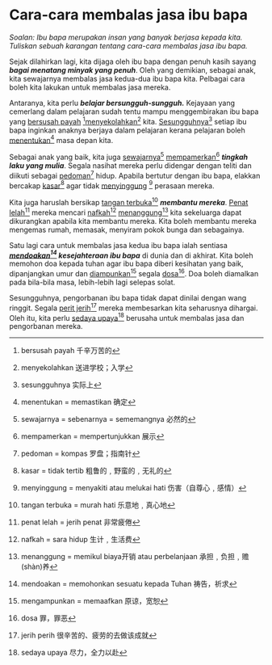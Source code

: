 # Cara-cara membalas jasa ibu bapa

*Soalan: Ibu bapa merupakan insan yang banyak berjasa kepada kita. Tuliskan sebuah karangan tentang cara-cara membalas jasa ibu bapa.*



Sejak dilahirkan lagi, kita dijaga oleh ibu bapa dengan penuh kasih sayang ***bagai menatang minyak yang penuh***. Oleh yang demikian, sebagai anak, kita sewajarnya membalas jasa kedua-dua ibu bapa kita. Pelbagai cara boleh kita lakukan untuk membalas jasa mereka.

Antaranya, kita perlu ***belajar bersungguh-sungguh.*** Kejayaan yang cemerlang dalam pelajaran sudah tentu mampu menggembirakan ibu bapa yang <u>bersusah payah</u> [^1]<u>menyekolahkan</u>[^2] kita. <u>Sesungguhnya</u>[^3] setiap ibu bapa inginkan anaknya berjaya dalam pelajaran kerana pelajaran boleh <u>menentukan</u>[^4] masa depan kita.

Sebagai anak yang baik, kita juga <u>sewajarnya</u>[^5] <u>mempamerkan</u>[^6] ***tingkah laku yang mulia***. Segala nasihat mereka perlu didengar dengan teliti dan diikuti sebagai <u>pedoman</u>[^7] hidup. Apabila bertutur dengan ibu bapa, elakkan bercakap <u>kasar</u>[^8] agar tidak <u>menyinggung</u> [^9] perasaan mereka.

Kita juga haruslah bersikap <u>tangan terbuka</u>[^10] ***membantu mereka***. <u>Penat lelah</u>[^11] mereka mencari <u>nafkah</u>[^12] <u>menanggung</u>[^13] kita sekeluarga dapat dikurangkan apabila kita membantu mereka. Kita boleh membantu mereka mengemas rumah, memasak, menyiram pokok bunga dan sebagainya.

Satu lagi cara untuk membalas jasa kedua ibu bapa ialah sentiasa ***<u>mendoakan</u>[^14] kesejahteraan ibu bapa*** di dunia dan di akhirat. Kita boleh memohon doa kepada tuhan agar ibu bapa diberi kesihatan yang baik, dipanjangkan umur dan <u>diampunkan</u>[^15] segala <u>dosa</u>[^16]. Doa boleh diamalkan pada bila-bila masa, lebih-lebih lagi selepas solat.

Sesungguhnya, pengorbanan ibu bapa tidak dapat dinilai dengan wang ringgit. Segala <u>perit jerih</u>[^17] mereka membesarkan kita seharusnya dihargai. Oleh itu, kita perlu <u>sedaya upaya</u>[^18] berusaha untuk membalas jasa dan pengorbanan mereka.

[^1]: bersusah payah 千辛万苦的
[^2]: menyekolahkan 送进学校；入学
[^3]: sesungguhnya 实际上
[^4]: menentukan = memastikan 确定
[^5]: sewajarnya = sebenarnya = sememangnya 必然的
[^6]: mempamerkan = mempertunjukkan 展示
[^7]: pedoman = kompas 罗盘；指南针
[^8]: kasar = tidak tertib 粗鲁的﹐野蛮的﹐无礼的
[^9]: menyinggung = menyakiti atau melukai hati 伤害（自尊心﹐感情）
[^10]: tangan terbuka = murah hati 乐意地﹐真心地
[^11]: penat lelah = jerih penat 非常疲倦
[^12]: nafkah = sara hidup 生计﹐生活费
[^13]: menanggung = memikul biaya开销 atau perbelanjaan 承担﹐负担﹐赡(shàn)养
[^14]: mendoakan = memohonkan sesuatu kepada Tuhan 祷告，祈求
[^15]: mengampunkan = memaafkan 原谅，宽恕
[^16]: dosa 罪，罪恶 
[^17]: jerih perih 很辛苦的、疲劳的去做该成就
[^18]: sedaya upaya 尽力，全力以赴